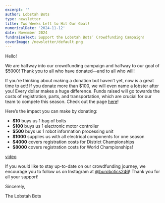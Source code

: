 ```yaml
---
excerpt: ''
author: Lobstah Bots
type: newsletter
title: Two Weeks Left to Hit Our Goal!
numericalDate: '2024-11-12'
date: November 2024
fundraiseText: Support the Lobstah Bots’ Crowdfunding Campaign!
coverImage: /newsletter/default.png
---
```


Hello!

We are halfway into our crowdfunding campaign and halfway to our goal of $5000! Thank you to all who have donated—and to all who will!

If you’re thinking about making a donation but haven’t yet, now is a great time to act! If you donate more than $100, we will even name a lobster after you! Every dollar makes a huge difference. Funds raised will go towards the costs of registration, parts, and transportation, which are crucial for our team to compete this season. Check out the page [here](https://lobstahbots.com/donate)!

Here’s the impact you can make by donating:

- **$10** buys us 1 bag of bolts
- **$100** buys us 1 electronic motor controller
- **$500** buys us 1 robot information processing unit
- **$1000** supplies us with all electrical components for one season
- **$4000** covers registration costs for District Championships
- **$8000** covers registration costs for World Championships!

[video](https://www.youtube.com/watch?v=-4F-5cvLRsA)

If you would like to stay up-to-date on our crowdfunding journey, we encourage you to follow us on Instagram at [@burobotics246](https://www.instagram.com/burobotics246/?hl=en)! Thank you for all your support!

Sincerely,

The Lobstah Bots

